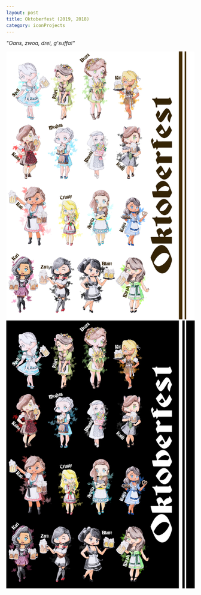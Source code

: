 ```yaml
---
layout: post
title: Oktoberfest (2019, 2018)
category: iconProjects
---
```

_"Oans, zwoa, drei, g'suffa!"_ 


![Icons - Okroberfest Light Mode (2019)](/assets/artwork/IconProjects/Oktoberfest_LightMode.jpg) 
![Icons - Oktoberfest Dark Mode (2019)](/assets/artwork/IconProjects/Oktoberfest_DarkMode.jpg)